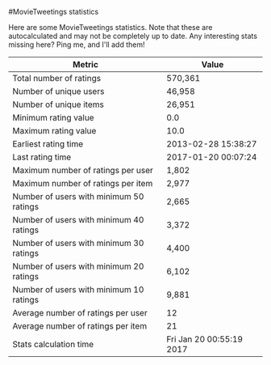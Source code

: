 #MovieTweetings statistics

Here are some MovieTweetings statistics. Note that these are autocalculated and may not be completely up to date. Any interesting stats missing here? Ping me, and I'll add them!

Metric | Value
--- | ---
Total number of ratings                 | 570,361
Number of unique users                  | 46,958
Number of unique items                  | 26,951
Minimum rating value                    | 0.0
Maximum rating value                    | 10.0
Earliest rating time                    | 2013-02-28 15:38:27
Last rating time                        | 2017-01-20 00:07:24
Maximum number of ratings per user      | 1,802
Maximum number of ratings per item      | 2,977
Number of users with minimum 50 ratings | 2,665
Number of users with minimum 40 ratings | 3,372
Number of users with minimum 30 ratings | 4,400
Number of users with minimum 20 ratings | 6,102
Number of users with minimum 10 ratings | 9,881
Average number of ratings per user      | 12
Average number of ratings per item      | 21
Stats calculation time                  | Fri Jan 20 00:55:19 2017

